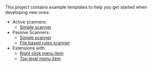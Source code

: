 This project contains example templates to help you get started when developing new ones:
  * Active scanners:
    * [Simple scanner](https://code.google.com/p/zap-extensions/source/browse/branches/alpha/src/org/zaproxy/zap/extension/ascanrulesAlpha/ExampleSimpleActiveScanner.java)
  * Passive Scanners:
    * [Simple scanner](https://code.google.com/p/zap-extensions/source/browse/branches/alpha/src/org/zaproxy/zap/extension/pscanrulesAlpha/ExampleSimplePassiveScanner.java)
    * [File based rules scanner](https://code.google.com/p/zap-extensions/source/browse/branches/alpha/src/org/zaproxy/zap/extension/pscanrulesAlpha/ExampleFilePassiveScanner.java)
  * Extensions with:
    * [Right click menu item](https://code.google.com/p/zap-extensions/source/browse/trunk/src/org/zaproxy/zap/extension/exampleRightClickMsg/ExtensionRightClickMsgMenu.java)
    * [Top level menu item](https://code.google.com/p/zap-extensions/source/browse/trunk/src/org/zaproxy/zap/extension/exampleTopMenu/ExtensionTopMenu.java)